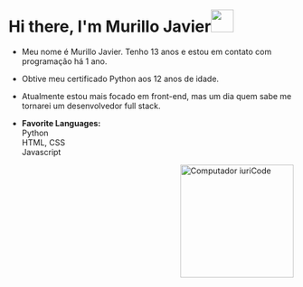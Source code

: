 # Hi there, I'm Murillo Javier<img src="https://media3.giphy.com/media/RJPIsQasw54INPJ7yv/giphy.gif"  width="40px" height="40px">


- Meu nome é Murillo Javier. Tenho 13 anos e estou em contato com programação há 1 ano.
- Obtive meu certificado Python aos 12 anos de idade.
- Atualmente estou mais focado em front-end, mas um dia quem sabe me tornarei um desenvolvedor full stack.



- **Favorite Languages:** <br>
Python <br>
HTML, CSS <br>
Javascript

<img src="https://camo.githubusercontent.com/819faac558752eeb0aabb5f62e69597b8ae5c524e8074ed0eff369649a6f6003/68747470733a2f2f6d65646961302e67697068792e636f6d2f6d656469612f67554e413751483441654c64652f67697068792e676966" width="200px" align="right" alt="Computador iuriCode" data-canonical-src="https://media0.giphy.com/media/gUNA7QH4AeLde/giphy.gif" style="max-width:100%;">
